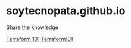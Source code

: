 # soytecnopata.github.io
Share the knowledge


[Terraform 101](Terraform101/presentation.md)
[Terraform101](Terraform101/README.md)
